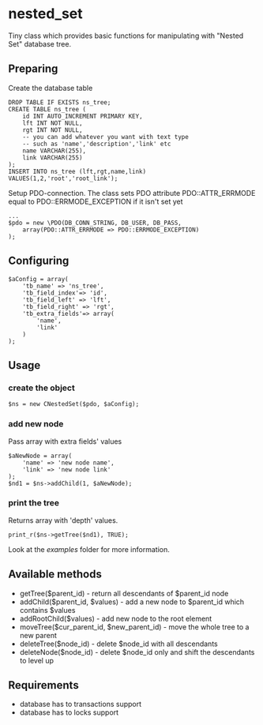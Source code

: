 # nested_set
Tiny class which provides basic functions for manipulating with "Nested Set" database tree.

## Preparing
Create the database table
```
DROP TABLE IF EXISTS ns_tree;
CREATE TABLE ns_tree (
    id INT AUTO_INCREMENT PRIMARY KEY,
    lft INT NOT NULL,
    rgt INT NOT NULL,
    -- you can add whatever you want with text type
    -- such as 'name','description','link' etc
    name VARCHAR(255),
    link VARCHAR(255)
);
INSERT INTO ns_tree (lft,rgt,name,link) VALUES(1,2,'root','root_link');
```
Setup PDO-connection. The class sets PDO attribute PDO::ATTR_ERRMODE equal to PDO::ERRMODE_EXCEPTION if it isn't set yet
```
...
$pdo = new \PDO(DB_CONN_STRING, DB_USER, DB_PASS,
    array(PDO::ATTR_ERRMODE => PDO::ERRMODE_EXCEPTION)
);

```

## Configuring
```
$aConfig = array(
    'tb_name' => 'ns_tree',
    'tb_field_index'=> 'id',
    'tb_field_left' => 'lft',
    'tb_field_right' => 'rgt',
    'tb_extra_fields'=> array(
        'name',
        'link'
    )
);
```

## Usage

### create the object
```
$ns = new CNestedSet($pdo, $aConfig);
```

### add new node
Pass array with extra fields' values
```
$aNewNode = array(
    'name' => 'new node name',
    'link' => 'new node link'
);
$nd1 = $ns->addChild(1, $aNewNode); 
```
### print the tree
Returns array with 'depth' values.
```
print_r($ns->getTree($nd1), TRUE);
```

Look at the *examples* folder for more information.

## Available methods
 * getTree($parent_id) - return all descendants of $parent_id node
 * addChild($parent_id, $values) - add a new node to $parent_id which contains $values
 * addRootChild($values) - add new node to the root element
 * moveTree($cur_parent_id, $new_parent_id) - move the whole tree to a new parent
 * deleteTree($node_id) - delete $node_id with all descendants
 * deleteNode($node_id) - delete $node_id only and shift the descendants to level up

## Requirements
 * database has to transactions support
 * database has to locks support
